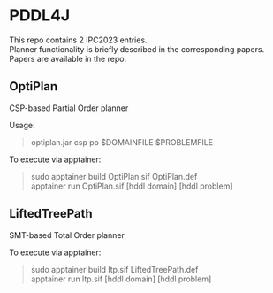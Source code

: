 # PDDL4J
This repo contains 2 IPC2023 entries.\
Planner functionality is briefly described in the corresponding papers. Papers are available in the repo.

## OptiPlan
CSP-based Partial Order planner

Usage:
> optiplan.jar csp po $DOMAINFILE $PROBLEMFILE

To execute via apptainer:
> sudo apptainer build OptiPlan.sif OptiPlan.def\
> apptainer run OptiPlan.sif [hddl domain] [hddl problem]

## LiftedTreePath
SMT-based Total Order planner

To execute via apptainer:
> sudo apptainer build ltp.sif LiftedTreePath.def\
> apptainer run ltp.sif [hddl domain] [hddl problem]
